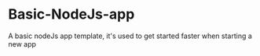 # Basic-NodeJs-app
A basic nodeJs app template, it's used to get started faster when starting a new app
